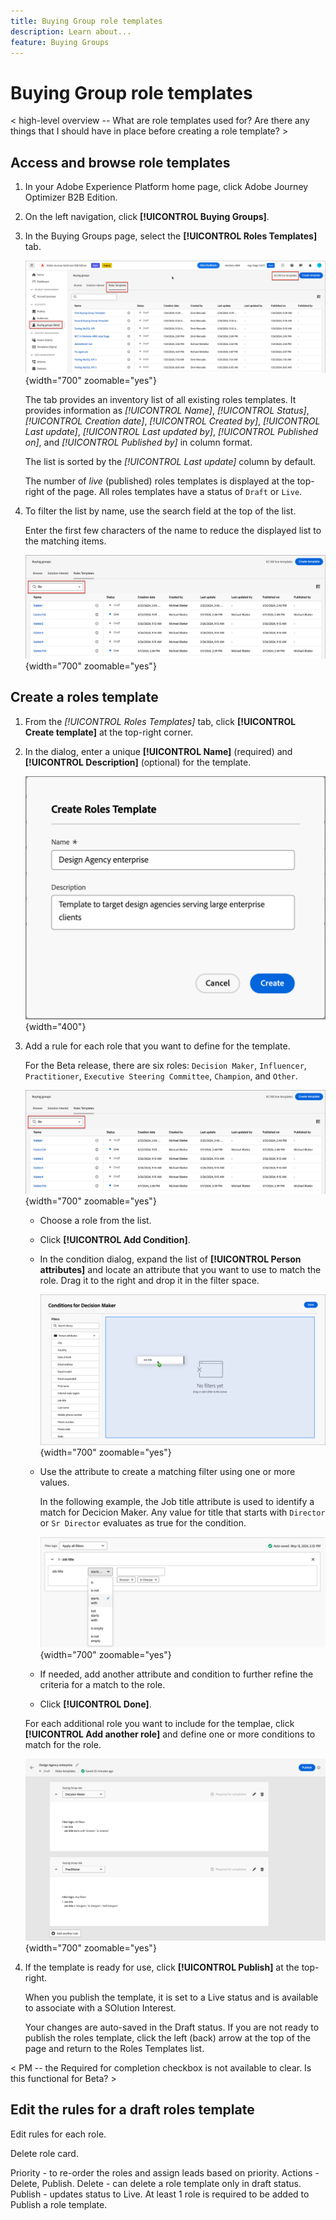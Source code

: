 ```yaml
---
title: Buying Group role templates
description: Learn about...
feature: Buying Groups
---
```


# Buying Group role templates

< high-level overview -- What are role templates used for? Are there any things that I should have in place before creating a role template? >

## Access and browse role templates

1. In your Adobe Experience Platform home page, click Adobe Journey Optimizer B2B Edition.

1. On the left navigation, click **[!UICONTROL Buying Groups]**.

1. In the Buying Groups page, select the **[!UICONTROL Roles Templates]** tab.

   ![Roles Templates tab](assets/roles-templates-tab.png){width="700" zoomable="yes"}

   The tab provides an inventory list of all existing roles templates. It provides information as _[!UICONTROL Name]_, _[!UICONTROL Status]_, _[!UICONTROL Creation date]_, _[!UICONTROL Created by]_, _[!UICONTROL Last update]_, _[!UICONTROL Last updated by]_, _[!UICONTROL Published on]_, and _[!UICONTROL Published by]_ in column format. 

   The list is sorted by the _[!UICONTROL Last update]_ column by default.

   The number of _live_ (published) roles templates is displayed at the top-right of the page. All roles templates have a status of `Draft` or `Live`.

1. To filter the list by name, use the search field at the top of the list.

   Enter the first few characters of the name to reduce the displayed list to the matching items. 

   ![Roles Templates filtering by search string](assets/roles-templates-search.png){width="700" zoomable="yes"}

## Create a roles template

1. From the _[!UICONTROL Roles Templates]_ tab, click **[!UICONTROL Create template]** at the top-right corner.

1. In the dialog, enter a unique **[!UICONTROL Name]** (required) and **[!UICONTROL Description]** (optional) for the template.

   ![Create Roles Template dialog](assets/roles-template-create-dialog.png){width="400"}

1. Add a rule for each role that you want to define for the template.

   For the Beta release, there are six roles: `Decision Maker`, `Influencer`, `Practitioner`, `Executive Steering Committee`, `Champion`, and `Other`.

   ![Roles Templates filtering by search string](assets/roles-templates-search.png){width="700" zoomable="yes"}

    * Choose a role from the list.
    * Click **[!UICONTROL Add Condition]**.

    * In the condition dialog, expand the list of **[!UICONTROL Person attributes]** and locate an attribute that you want to use to match the role. Drag it to the right and drop it in the filter space. 

       ![Roles template add condition drag attribute](assets/roles-template-role-attribute.png){width="700" zoomable="yes"}

    * Use the attribute to create a matching filter using one or more values. 
    
       In the following example, the Job title attribute is used to identify a match for Decicion Maker. Any value for title that starts with `Director` or `Sr Director` evaluates as true for the condition.

       ![Roles template condition example using job title](assets/roles-template-condition-example-job-title.png){width="700" zoomable="yes"}

    * If needed, add another attribute and condition to further refine the criteria for a match to the role.

    * Click **[!UICONTROL Done]**.

    For each additional role you want to include for the templae, click **[!UICONTROL Add another role]** and define one or more conditions to match for the role.

    ![Roles template with multiple roles defined](assets/roles-template-multiple-roles.png){width="700" zoomable="yes"}

1. If the template is ready for use, click **[!UICONTROL Publish]** at the top-right.

    When you publish the template, it is set to a Live status and is available to associate with a SOlution Interest. 

    Your changes are auto-saved in the Draft status. If you are not ready to publish the roles template, click the left (back) arrow at the top of the page and return to the Roles Templates list. 


< PM -- the Required for completion checkbox is not available to clear. Is this functional for Beta? >

<!-- Required for completion checkbox - select this for a role if it is required to calculate the completeness score. -->

## Edit the rules for a draft roles template


Edit rules for each role.

Delete role card.

Priority - to re-order the roles and assign leads based on priority.
Actions - Delete, Publish.
Delete - can delete a role template only in draft status.
Publish - updates status to Live. At least 1 role is required to be added to Publish a role template.
